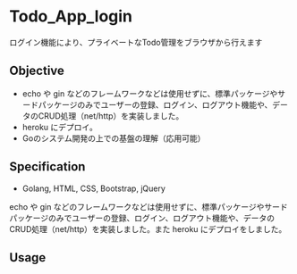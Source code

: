 # Todo_App_login

ログイン機能により、プライベートなTodo管理をブラウザから行えます

## Objective

- echo や gin などのフレームワークなどは使用せずに、標準パッケージやサードパッケージのみでユーザーの登録、ログイン、ログアウト機能や、データのCRUD処理（net/http）を実装しました。
- heroku にデプロイ。
- Goのシステム開発の上での基盤の理解（応用可能）

## Specification

- Golang, HTML, CSS, Bootstrap, jQuery

echo や gin などのフレームワークなどは使用せずに、標準パッケージやサードパッケージのみでユーザーの登録、ログイン、ログアウト機能や、データのCRUD処理（net/http）を実装しました。また heroku にデプロイをしました。

## Usage
